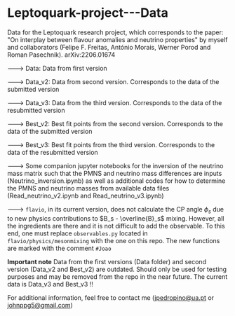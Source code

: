 # Leptoquark-project---Data
Data for the Leptoquark research project, which corresponds to the paper: "On interplay between flavour anomalies and neutrino properties" by myself and collaborators (Felipe F. Freitas, António Morais, Werner Porod and Roman Pasechnik). arXiv:2206.01674 

---> Data: Data from first version

---> Data_v2: Data from second version. Corresponds to the data of the submitted version

---> Data_v3: Data from the third version. Corresponds to the data of the resubmitted version

---> Best_v2: Best fit points from the second version. Corresponds to the data of the submitted version

---> Best_v3: Best fit points from the third version. Corresponds to the data of the resubmitted version

---> Some companion jupyter notebooks for the inversion of the neutrino mass matrix such that the PMNS and neutrino mass differences are inputs (Neutrino_inversion.ipynb) as well as additional codes for how to determine the PMNS and neutrino masses from available data files (Read_neutrino_v2.ipynb and Read_neutrino_v3.ipynb)

---> ```flavio```, in its current version, does not calculate the CP angle $\phi_s$ due to new physics contributions to $B_s - \overline{B}_s$ mixing. However, all the ingredients are there and it is not difficult to add the observable. To this end, one must replace ```observables.py``` located in ```flavio/physics/mesonmixing``` with the one on this repo. The new functions are marked with the comment ```#Joao```   

**Important note** Data from the first versions (Data folder) and second version (Data_v2 and Best_v2) are outdated. Should only be used for testing purposes and may be removed from the repo in the near future. The current data is Data_v3 and Best_v3 !!
    

For additional information, feel free to contact me (jpedropino@ua.pt or johnppg5@gmail.com)
